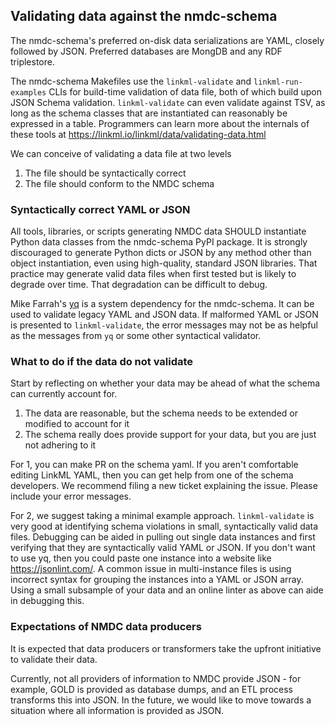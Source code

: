 ## Validating data against the nmdc-schema

The nmdc-schema's preferred on-disk data serializations are YAML, closely followed by JSON. Preferred databases
are MongDB and any RDF triplestore.

The nmdc-schema Makefiles use the `linkml-validate` and `linkml-run-examples` CLIs for build-time validation of data
file,
both of which build upon JSON Schema validation. `linkml-validate` can even validate against TSV,
as long as the schema classes that are instantiated can reasonably be expressed in a table.
Programmers can learn more about the internals of these tools at https://linkml.io/linkml/data/validating-data.html

We can conceive of validating a data file at two levels

1. The file should be syntactically correct
2. The file should conform to the NMDC schema

### Syntactically correct YAML or JSON

All tools, libraries, or scripts generating NMDC data SHOULD instantiate Python data classes from the nmdc-schema PyPI
package.
It is strongly discouraged to generate Python dicts or JSON by any method other than object instantiation, even using
high-quality, standard JSON libraries. That practice may generate valid data files when first tested but is likely to
degrade
over time. That degradation can be difficult to debug.

Mike Farrah's [yq](https://mikefarah.gitbook.io/yq/v/v3.x/commands/validate)
is a system dependency for the nmdc-schema. It can be used to validate legacy YAML and JSON data.
If malformed YAML or JSON is presented to `linkml-validate`, the error messages may not be as helpful as the messages
from `yq` or some other syntactical validator.

### What to do if the data do not validate

Start by reflecting on whether your data may be ahead of what the schema can currently account for.

1. The data are reasonable, but the schema needs to be extended or modified to account for it
2. The schema really does provide support for your data, but you are just not adhering to it

For 1, you can make PR on the schema yaml. If you aren't comfortable editing LinkML YAML,
then you can get help from one of the schema developers. We recommend filing a new ticket explaining the issue.
Please include your error messages.

For 2, we suggest taking a minimal example approach. `linkml-validate` is very good at identifying schema violations
in small, syntactically valid data files. Debugging can be aided in pulling out single data instances
and first verifying that they are syntactically valid YAML or JSON. If you don't want to use yq, then you could paste
one instance into a website like https://jsonlint.com/.
A common issue in multi-instance files is using incorrect syntax for grouping the instances into a YAML or JSON array.
Using a small subsample of your data and an online linter as above can aide in debugging this.

### Expectations of NMDC data producers

It is expected that data producers or transformers take the upfront initiative to validate their data.

Currently, not all providers of information to NMDC provide JSON - for
example, GOLD is provided as database dumps, and an ETL process
transforms this into JSON. In the future, we would like to move towards a
situation where all information is provided as JSON.
